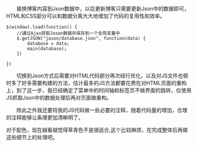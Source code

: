 
&emsp;&emsp;替换博客内容到Json数据中，以后更新博客只需要更新Json中的数据即可，HTML和CSS部分可以和数据分离大大地增加了代码的复用性和效率。

```
$(window).load(function() {
	//通过Ajax获取Jason数据并保存到一个全局变量中
	$.getJSON("jason/database.json", function(data) {
		database = data;
		main(database);
	})

})

```


&emsp;&emsp;切换到Json方式后需要对HTML代码部分再次经行优化，以及对JS文件也顿时多了好多需要构建的方法，估计最多的JS方法都要花费在对HTML页面的重构上，到了这一步，我已经确定了菜单中的时间轴和标签页不做界面的跳转，仅使用JS抓取Json中的数据处理后再对页面做重构。

&emsp;&emsp;除此之外我还要将我的JS代码做一些必要的注释，随着代码量的增加，合理的注释能够让条理更加清晰明了。

对于配色，现在越看越觉得草青色不是很适合,这个比较麻烦，在完成整体后再做这些细节上的处理吧。